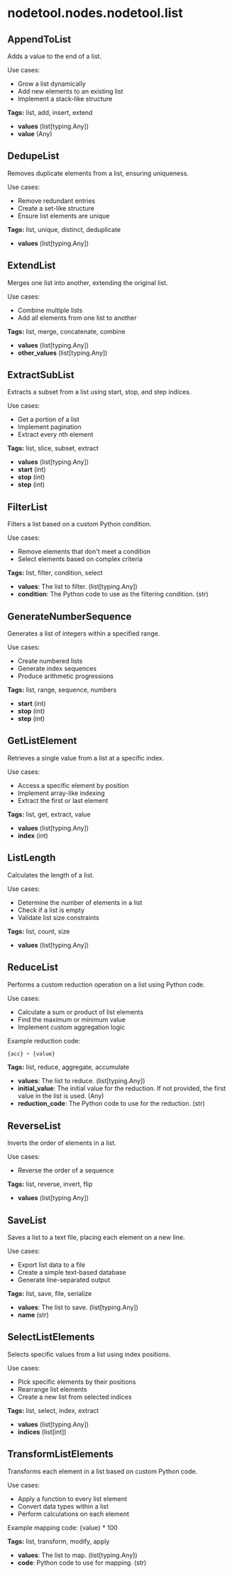 # nodetool.nodes.nodetool.list

## AppendToList

Adds a value to the end of a list.

Use cases:
- Grow a list dynamically
- Add new elements to an existing list
- Implement a stack-like structure

**Tags:** list, add, insert, extend

- **values** (list[typing.Any])
- **value** (Any)

## DedupeList

Removes duplicate elements from a list, ensuring uniqueness.

Use cases:
- Remove redundant entries
- Create a set-like structure
- Ensure list elements are unique

**Tags:** list, unique, distinct, deduplicate

- **values** (list[typing.Any])

## ExtendList

Merges one list into another, extending the original list.

Use cases:
- Combine multiple lists
- Add all elements from one list to another

**Tags:** list, merge, concatenate, combine

- **values** (list[typing.Any])
- **other_values** (list[typing.Any])

## ExtractSubList

Extracts a subset from a list using start, stop, and step indices.

Use cases:
- Get a portion of a list
- Implement pagination
- Extract every nth element

**Tags:** list, slice, subset, extract

- **values** (list[typing.Any])
- **start** (int)
- **stop** (int)
- **step** (int)

## FilterList

Filters a list based on a custom Python condition.

Use cases:
- Remove elements that don't meet a condition
- Select elements based on complex criteria

**Tags:** list, filter, condition, select

- **values**: The list to filter. (list[typing.Any])
- **condition**: The Python code to use as the filtering condition. (str)

## GenerateNumberSequence

Generates a list of integers within a specified range.

Use cases:
- Create numbered lists
- Generate index sequences
- Produce arithmetic progressions

**Tags:** list, range, sequence, numbers

- **start** (int)
- **stop** (int)
- **step** (int)

## GetListElement

Retrieves a single value from a list at a specific index.

Use cases:
- Access a specific element by position
- Implement array-like indexing
- Extract the first or last element

**Tags:** list, get, extract, value

- **values** (list[typing.Any])
- **index** (int)

## ListLength

Calculates the length of a list.

Use cases:
- Determine the number of elements in a list
- Check if a list is empty
- Validate list size constraints

**Tags:** list, count, size

- **values** (list[typing.Any])

## ReduceList

Performs a custom reduction operation on a list using Python code.

Use cases:
- Calculate a sum or product of list elements
- Find the maximum or minimum value
- Implement custom aggregation logic

Example reduction code:
```python
{acc} + {value}
```

**Tags:** list, reduce, aggregate, accumulate

- **values**: The list to reduce. (list[typing.Any])
- **initial_value**: The initial value for the reduction. If not provided, the first value in the list is used. (Any)
- **reduction_code**: The Python code to use for the reduction. (str)

## ReverseList

Inverts the order of elements in a list.

Use cases:
- Reverse the order of a sequence

**Tags:** list, reverse, invert, flip

- **values** (list[typing.Any])

## SaveList

Saves a list to a text file, placing each element on a new line.

Use cases:
- Export list data to a file
- Create a simple text-based database
- Generate line-separated output

**Tags:** list, save, file, serialize

- **values**: The list to save. (list[typing.Any])
- **name** (str)

## SelectListElements

Selects specific values from a list using index positions.

Use cases:
- Pick specific elements by their positions
- Rearrange list elements
- Create a new list from selected indices

**Tags:** list, select, index, extract

- **values** (list[typing.Any])
- **indices** (list[int])

## TransformListElements

Transforms each element in a list based on custom Python code.

Use cases:
- Apply a function to every list element
- Convert data types within a list
- Perform calculations on each element

Example mapping code:
{value} * 100

**Tags:** list, transform, modify, apply

- **values**: The list to map. (list[typing.Any])
- **code**: Python code to use for mapping. (str)

